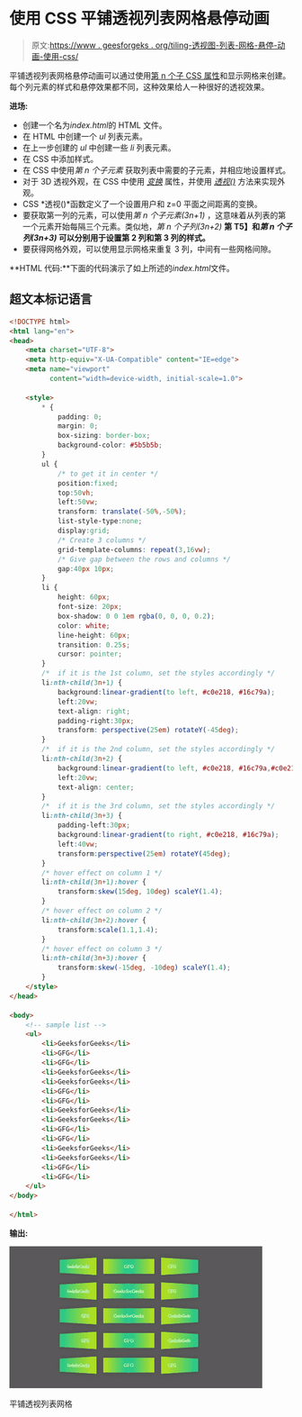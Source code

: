 # 使用 CSS 平铺透视列表网格悬停动画

> 原文:[https://www . geesforgeks . org/tiling-透视图-列表-网格-悬停-动画-使用-css/](https://www.geeksforgeeks.org/tiling-perspective-list-grid-hover-animation-using-css/)

平铺透视列表网格悬停动画可以通过使用[第 n 个子 CSS 属性](https://www.geeksforgeeks.org/css-nth-child-selector/)和显示网格来创建。每个列元素的样式和悬停效果都不同，这种效果给人一种很好的透视效果。

**进场:**

*   创建一个名为*index.html*的 HTML 文件。
*   在 HTML 中创建一个 *ul* 列表元素。
*   在上一步创建的 *ul* 中创建一些 *li* 列表元素。
*   在 CSS 中添加样式。
*   在 CSS 中使用*第 n 个子元素* 获取列表中需要的子元素，并相应地设置样式。
*   对于 3D 透视外观，在 CSS 中使用 [*变换*](https://www.geeksforgeeks.org/css-transform-property/) 属性，并使用 [*透视()*](https://www.geeksforgeeks.org/css-perspective-function/) 方法来实现外观。
*   CSS *透视()*函数定义了一个设置用户和 z=0 平面之间距离的变换。
*   要获取第一列的元素，可以使用*第 n 个子元素(3n+1)* ，这意味着从列表的第一个元素开始每隔三个元素。类似地，*第 n 个子列(3n+2)* **第 T5】和*第 n 个子列(3n+3)* 可以分别用于设置第 2 列和第 3 列的样式。**
*   要获得网格外观，可以使用显示网格来重复 3 列，中间有一些网格间隙。

**HTML 代码:**下面的代码演示了如上所述的*index.html*文件。

## 超文本标记语言

```html
<!DOCTYPE html>
<html lang="en">
<head>
    <meta charset="UTF-8">
    <meta http-equiv="X-UA-Compatible" content="IE=edge">
    <meta name="viewport" 
          content="width=device-width, initial-scale=1.0">

    <style>
        * {
            padding: 0;
            margin: 0;
            box-sizing: border-box;
            background-color: #5b5b5b;
        }
        ul {
            /* to get it in center */
            position:fixed;
            top:50vh;
            left:50vw;
            transform: translate(-50%,-50%);
            list-style-type:none;
            display:grid;
            /* Create 3 columns */
            grid-template-columns: repeat(3,16vw);
            /* Give gap between the rows and columns */
            gap:40px 10px;
        }
        li {
            height: 60px;
            font-size: 20px;
            box-shadow: 0 0 1em rgba(0, 0, 0, 0.2);
            color: white;
            line-height: 60px;
            transition: 0.25s;
            cursor: pointer;
        }
        /*  if it is the 1st column, set the styles accordingly */
        li:nth-child(3n+1) {
            background:linear-gradient(to left, #c0e218, #16c79a);
            left:20vw;
            text-align: right;
            padding-right:30px;
            transform: perspective(25em) rotateY(-45deg);
        }
        /*  if it is the 2nd column, set the styles accordingly */
        li:nth-child(3n+2) {
            background:linear-gradient(to left, #c0e218, #16c79a,#c0e218);
            left:20vw;
            text-align: center;
        }
        /*  if it is the 3rd column, set the styles accordingly */
        li:nth-child(3n+3) {
            padding-left:30px;
            background:linear-gradient(to right, #c0e218, #16c79a);
            left:40vw;
            transform:perspective(25em) rotateY(45deg);
        }
        /* hover effect on column 1 */
        li:nth-child(3n+1):hover {
            transform:skew(15deg, 10deg) scaleY(1.4);
        }
        /* hover effect on column 2 */
        li:nth-child(3n+2):hover {
            transform:scale(1.1,1.4);
        }
        /* hover effect on column 3 */
        li:nth-child(3n+3):hover {
            transform:skew(-15deg, -10deg) scaleY(1.4);
        }
    </style>
</head>

<body>
    <!-- sample list -->
    <ul>
        <li>GeeksforGeeks</li>
        <li>GFG</li>
        <li>GFG</li>
        <li>GeeksforGeeks</li>
        <li>GeeksforGeeks</li>
        <li>GFG</li>
        <li>GFG</li>
        <li>GeeksforGeeks</li>
        <li>GeeksforGeeks</li>
        <li>GFG</li>
        <li>GFG</li>
        <li>GeeksforGeeks</li>
        <li>GeeksforGeeks</li>
        <li>GFG</li>
        <li>GFG</li>
    </ul>
</body>

</html>
```

**输出:**

![](img/fac1130f25f740bd85e60053393dc8a9.png)

平铺透视列表网格